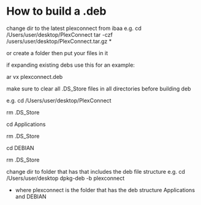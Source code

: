 # How to build a .deb

change dir to the latest plexconnect from ibaa e.g. cd /Users/user/desktop/PlexConnect
tar -czf /users/user/desktop/PlexConnect.tar.gz *

or create a folder then put your files in it

if expanding existing debs use this for an example:

ar vx plexconnect.deb

make sure to clear all .DS_Store files in all directories before building deb

e.g. cd /Users/user/desktop/PlexConnect

rm .DS_Store

cd Applications

rm .DS_Store

cd DEBIAN

rm .DS_Store

change dir to folder that has that includes the deb file structure e.g. cd /Users/user/desktop
dpkg-deb -b plexconnect

* where plexconnect is the folder that has the deb structure Applications and DEBIAN

